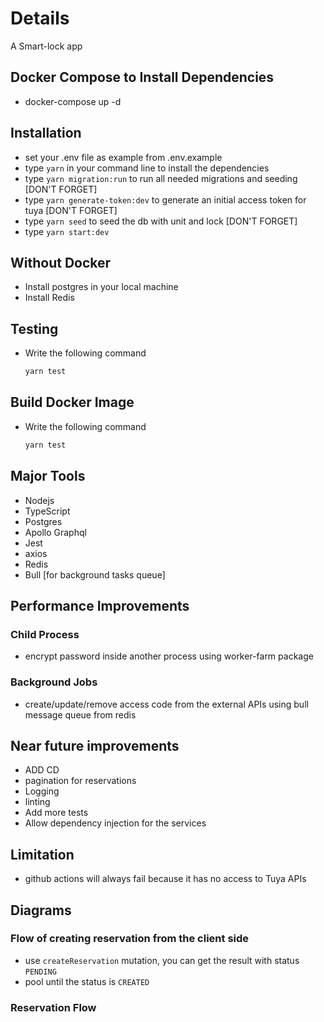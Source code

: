 # Details 
A Smart-lock app 

## Docker Compose to Install Dependencies
- docker-compose up -d 

## Installation
- set your .env file as example from .env.example
- type `yarn` in your command line to install the dependencies
- type `yarn migration:run` to run all needed migrations and seeding [DON'T FORGET]
- type `yarn generate-token:dev` to generate an initial access token for tuya [DON'T FORGET]
- type `yarn seed` to seed the db with unit and lock [DON'T FORGET]
- type `yarn start:dev`

## Without Docker
- Install postgres in your local machine
- Install Redis

## Testing
- Write the following command 
  
    ```bash
    yarn test
    ```
## Build Docker Image
- Write the following command 
  
    ```bash
    yarn test
    ```
## Major Tools
- Nodejs
- TypeScript
- Postgres
- Apollo Graphql
- Jest
- axios
- Redis
- Bull [for background tasks queue]

## Performance Improvements
### Child Process
- encrypt password inside another process using worker-farm package
### Background Jobs
- create/update/remove access code from the external APIs using bull message queue from redis
  
## Near future improvements 
- ADD CD
- pagination for reservations
- Logging
- linting
- Add more tests
- Allow dependency injection for the services


## Limitation
- github actions will always fail because it has no access to Tuya APIs

  

## Diagrams 

### Flow of creating reservation from the client side
- use `createReservation` mutation, you can get the result with status `PENDING`
- pool until the status is `CREATED`
  
### Reservation Flow
